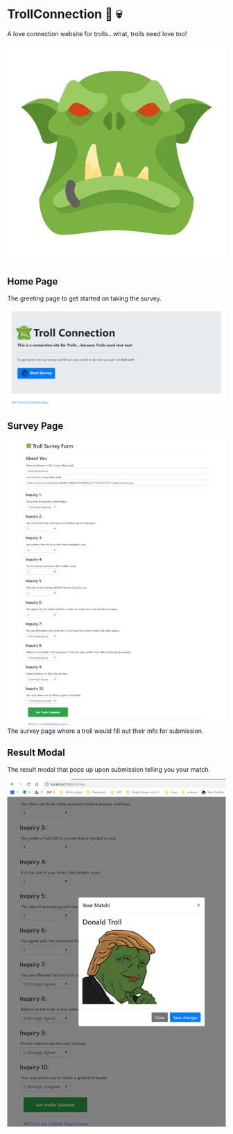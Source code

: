 # TrollConnection :japanese_ogre: :skull:
A love connection website for trolls...what, trolls need love too! 

![Troll Connection Logo](app/public/Images/orcIcon.png)

## Home Page
The greeting page to get started on taking the survey.

![Troll Connection Home Page](app/public/Images/trollHome.PNG)

## Survey Page


![Troll Connection Survey Page](app/public/Images/surveyPage.PNG)
The survey page where a troll would fill out their info for submission.

## Result Modal
The result modal that pops up upon submission telling you your match.

![Troll Connection Modal Result](app/public/Images/modalMatch.PNG)


